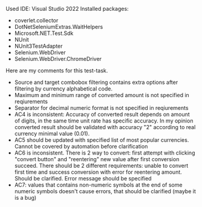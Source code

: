 
Used IDE: Visual Studio 2022
Installed packages:
- coverlet.collector
- DotNetSeleniumExtras.WaitHelpers
- Microsoft.NET.Test.Sdk
- NUnit
- NUnit3TestAdapter
- Selenium.WebDriver
- Selenium.WebDriver.ChromeDriver


Here are my comments for this test-task.

- Source and target combobox filtering contains extra options after filtering by currency alphabetical code.
- Maximum and minimum range of converted amount is not specified in reqiurements
- Separator for decimal numeric format is not specified in reqiurements
- AC4 is inconsistent: Accuracy of converted result depends on amount of digits, in the same time unit rate has specific accuracy.
  In my opinion converted result should be validated with accuracy "2" according to real currency minimal value (0.01).
- AC5 should be updated with specified list of most popular currencies. Cannot be covered by automation before clarification
- AC6 is inconsistent. There is 2 way to convert: first attempt with clicking "convert button" and "reentering" new value after first conversion succeed.
  There should be 2 different requirements: unable to convert first time and success conversion with error for reentering amount. Should be clarified. Error message should be specified
- AC7: values  that contains non-numeric symbols at the end of some numeric symbols doesn't cause errors, that should be clarified (maybe it is a bug)

